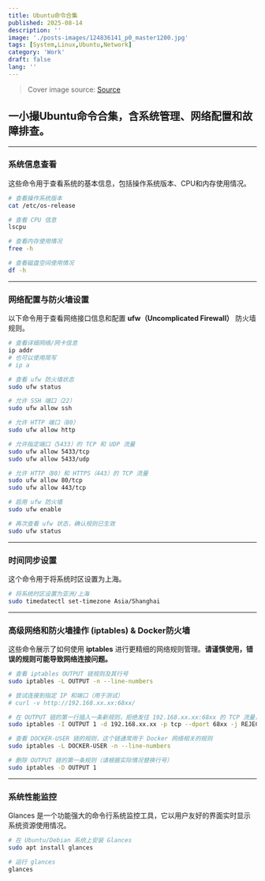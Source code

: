 ```yaml
---
title: Ubuntu命令合集
published: 2025-08-14
description: ''
image: './posts-images/124836141_p0_master1200.jpg'
tags: [System,Linux,Ubuntu,Network]
category: 'Work'
draft: false 
lang: ''
---
```


> Cover image source: [Source](https://www.pixiv.net/artworks/124836141)

## 一小撮Ubuntu命令合集，含系统管理、网络配置和故障排查。



-----

### 系统信息查看

这些命令用于查看系统的基本信息，包括操作系统版本、CPU和内存使用情况。

```bash
# 查看操作系统版本
cat /etc/os-release

# 查看 CPU 信息
lscpu

# 查看内存使用情况
free -h

# 查看磁盘空间使用情况
df -h
```

-----

### 网络配置与防火墙设置

以下命令用于查看网络接口信息和配置 **ufw（Uncomplicated Firewall）** 防火墙规则。

```bash
# 查看详细网络/网卡信息
ip addr
# 也可以使用简写
# ip a 

# 查看 ufw 防火墙状态
sudo ufw status

# 允许 SSH 端口（22）
sudo ufw allow ssh

# 允许 HTTP 端口（80）
sudo ufw allow http

# 允许指定端口（5433）的 TCP 和 UDP 流量
sudo ufw allow 5433/tcp
sudo ufw allow 5433/udp

# 允许 HTTP（80）和 HTTPS（443）的 TCP 流量
sudo ufw allow 80/tcp
sudo ufw allow 443/tcp

# 启用 ufw 防火墙
sudo ufw enable

# 再次查看 ufw 状态，确认规则已生效
sudo ufw status
```

-----

### 时间同步设置

这个命令用于将系统时区设置为上海。

```bash
# 将系统时区设置为亚洲/上海
sudo timedatectl set-timezone Asia/Shanghai
```

-----

### 高级网络和防火墙操作 (iptables) & Docker防火墙

这些命令展示了如何使用 **iptables** 进行更精细的网络规则管理。**请谨慎使用，错误的规则可能导致网络连接问题。**

```bash
# 查看 iptables OUTPUT 链规则及其行号
sudo iptables -L OUTPUT -n --line-numbers

# 尝试连接到指定 IP 和端口（用于测试）
# curl -v http://192.168.xx.xx:68xx/

# 在 OUTPUT 链的第一行插入一条新规则，拒绝发往 192.168.xx.xx:68xx 的 TCP 流量，并发送 TCP RESET 包
sudo iptables -I OUTPUT 1 -d 192.168.xx.xx -p tcp --dport 68xx -j REJECT --reject-with tcp-reset

# 查看 DOCKER-USER 链的规则，这个链通常用于 Docker 网络相关的规则
sudo iptables -L DOCKER-USER -n --line-numbers

# 删除 OUTPUT 链的第一条规则（请根据实际情况替换行号）
sudo iptables -D OUTPUT 1
```

-----

### 系统性能监控

Glances 是一个功能强大的命令行系统监控工具，它以用户友好的界面实时显示系统资源使用情况。

```bash
# 在 Ubuntu/Debian 系统上安装 Glances
sudo apt install glances

# 运行 glances
glances
```